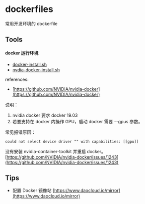 # dockerfiles

常用开发环境的 dockerfile


## Tools

#### docker 运行环境

- [docker-install.sh](./tools/docker-install.sh)
- [nvdia-docker-install.sh](./tools/nvdia-docker-install.sh)

references:

- [https://github.com/NVIDIA/nvidia-docker](https://github.com/NVIDIA/nvidia-docker)


说明：

1. nvidia docker 要求 docker 19.03
2. 若要支持在 docker 内操作 GPU，启动 docker 需要 --gpus 参数。

常见报错原因：

```
could not select device driver "" with capabilities: [[gpu]]
```

没有安装 nvidia-container-toolkit 并重启 docker。[https://github.com/NVIDIA/nvidia-docker/issues/1243](https://github.com/NVIDIA/nvidia-docker/issues/1243)


## Tips

- 配置 Docker 镜像站 [https://www.daocloud.io/mirror](https://www.daocloud.io/mirror)
